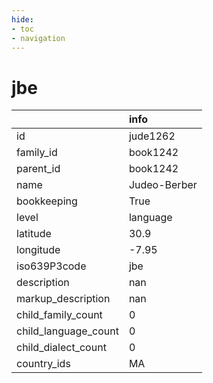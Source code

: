 ```yaml
---
hide:
- toc
- navigation
---
```

# jbe
|                      | info         |
|:---------------------|:-------------|
| id                   | jude1262     |
| family_id            | book1242     |
| parent_id            | book1242     |
| name                 | Judeo-Berber |
| bookkeeping          | True         |
| level                | language     |
| latitude             | 30.9         |
| longitude            | -7.95        |
| iso639P3code         | jbe          |
| description          | nan          |
| markup_description   | nan          |
| child_family_count   | 0            |
| child_language_count | 0            |
| child_dialect_count  | 0            |
| country_ids          | MA           |